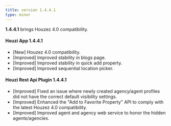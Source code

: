 ```yaml
---
title: version 1.4.4.1
type: minor
---
```


**1.4.4.1** brings Houzez 4.0 compatibility.

#### Houzi App 1.4.4.1

- [New] Houzez 4.0 compatibility.
- [Improved] Improved stability in blogs page.
- [Improved] Improved stability in quick add property.
- [Improved] Improved sequential location picker.


#### Houzi Rest Api Plugin 1.4.4.1

- [Improved] Fixed an issue where newly created agency/agent profiles did not have the correct default visibility settings.
- [Improved] Enhanced the "Add to Favorite Property" API to comply with the latest Houzez 4.0 compatibility.
- [Improved] Improved agent and agency web service to honor the hidden agents/agencies.
